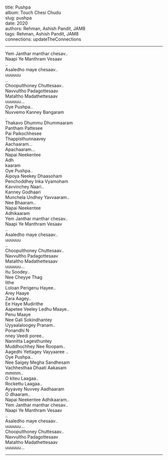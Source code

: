 title: Pushpa  
album: Touch Chesi Chudu  
slug: pushpa  
date: 2020  
authors: Rehman, Ashish Pandit, JAM8  
tags: Rehman, Ashish Pandit, JAM8  
connections: updateTheConnections  

------------

Yem Janthar manthar chesav..  
Naapi Ye Manthram Vesaav  
..  
Asaledho maye chesaav..  
uuuuuu  
..  
Choopulthoney Chuttesaav..  
Navvultho Padagottesaav  
Mataltho Madathettesaav  
uuuuuu...  
Oye Pushpa..  
Nuvvemo Kanney Bangaram  
.  
Thakavo Dhummu Dhummaaram  
Pantham Pattesee  
Pai Paikochhesee  
Thappisthunnaavey  
Aachaaram...  
Apachaaram...  
Napai Neekentee  
Adh  
kaaram  
Oye Pushpa..  
Aipoya Neekey Dhaasoham  
Penchoddhey Inka Vyamoham  
Kavvinchey Naari..  
Kanney Godhaari  
Munchela Undhey Yavvaaram..  
Nee Bhaaram..  
Napai Neekentee  
Adhikaaram  
Yem Janthar manthar chesav..  
Naapi Ye Manthram Vesaav  
..  
Asaledho maye chesaav..  
uuuuuu  
..  
Choopulthoney Chuttesaav..  
Navvultho Padagottesaav  
Mataltho Madathettesaav  
uuuuuu...  
Itu Soodey..  
Nee Cheyye Thag  
lithe  
Loloan Perigenu Hayee..  
Arey Haaye  
Zara Aagey..  
Ee Haye Mudirithe  
Aapetee Veeley Ledhu Maaye..  
Penu Maaye  
Nee Gali Sokindhantey  
Uyyaalaloogey Pranam..  
Ponandhi N  
nney Veedi poree..  
Nannitta Lagesthuntey  
Muddhochhey Nee Roopam..  
Aagedhi Yettagey Vayyaaree ..  
Oye Pushpa..  
Nee Saigey Megha Sandhesam  
Vachhesthaa Dhaati Aakasam  
mmmm..  
O kiteu Laagaa..  
Rockettu Laagaa..  
Ayyavey Nuvvey Aadhaaram  
O dhaaram..  
Napai Neekentee Adhikaaram..  
Yem Janthar manthar chesav..  
Naapi Ye Manthram Vesaav  
..  
Asaledho maye chesaav..  
uuuuuu...  
Choopulthoney Chuttesaav..  
Navvultho Padagottesaav  
Mataltho Madathettesaav  
uuuuuu...  


------------
